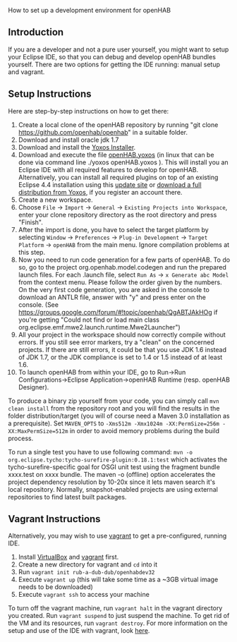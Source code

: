 How to set up a development environment for openHAB

## Introduction

If you are a developer and not a pure user yourself, you might want to setup your Eclipse IDE, so that you can debug and develop openHAB bundles yourself. There are two options for getting the IDE running: manual setup and vagrant.

## Setup Instructions

Here are step-by-step instructions on how to get there:
 
1. Create a local clone of the openHAB repository by running "git clone https://github.com/openhab/openhab" in a suitable folder.
1. Download and install oracle jdk 1.7
1. Download and install the [Yoxos Installer](https://yoxos.eclipsesource.com/downloadlauncher.html).
1. Download and execute the file [openHAB.yoxos](http://dl.dropbox.com/u/15535378/openHAB.yoxos) (in linux that can be done via command line ./yoxos openHAB.yoxos 
). This will install you an Eclipse IDE with all required features to develop for openHAB. Alternatively, you can install all required plugins on top of an existing Eclipse 4.4 installation using this [update site](http://yoxos.eclipsesource.com/userdata/profile/c5f3985b62c488f0df0dfbc369f9e057) or [download a full distribution from Yoxos](http://yoxos.eclipsesource.com/userdata/profile/c5f3985b62c488f0df0dfbc369f9e057), if you register an account there.
1. Create a new workspace.
1. Choose `File` → `Import` → `General` → `Existing Projects into Workspace`, enter your clone repository directory as the root directory and press "Finish".
1. After the import is done, you have to select the target platform by selecting `Window` → `Preferences` → `Plug-in Development` → `Target Platform` → `openHAB` from the main menu. Ignore compilation problems at this step.
1. Now you need to run code generation for a few parts of openHAB. To do so, go to the project org.openhab.model.codegen and run the prepared launch files. For each .launch file, select `Run As` → `x Generate abc Model` from the context menu. Please follow the order given by the numbers. On the very first code generation, you are asked in the console to download an ANTLR file, answer with "y" and press enter on the console. (See https://groups.google.com/forum/#!topic/openhab/QgABTJAkHOg if you're getting "Could not find or load main class org.eclipse.emf.mwe2.launch.runtime.Mwe2Launcher")
1. All your project in the workspace should now correctly compile without errors. If you still see error markers, try a "clean" on the concerned projects. If there are still errors, it could be that you use JDK 1.6 instead of JDK 1.7, or the JDK compliance is set to 1.4 or 1.5 instead of at least 1.6.
1. To launch openHAB from within your IDE, go to Run->Run Configurations->Eclipse Application->openHAB Runtime (resp. openHAB Designer).

To produce a binary zip yourself from your code, you can simply call `mvn clean install` from the repository root and you will find the results in the folder distribution/target (you will of course need a Maven 3.0 installation as a prerequisite). Set `MAVEN_OPTS` to `-Xms512m -Xmx1024m -XX:PermSize=256m -XX:MaxPermSize=512m` in order to avoid memory problems during the build process.

To run a single test you have to use following command: `mvn -o org.eclipse.tycho:tycho-surefire-plugin:0.18.1:test` which activates the tycho-surefire-specific goal for OSGI unit test using the fragment bundle xxxx.test on xxxx bundle. The maven -o (offline) option accelerates the project dependency resolution by 10-20x since it lets maven search it's local repository. Normally, snapshot-enabled projects are using external repositories to find latest built packages. 

## Vagrant Instructions

Alternatively, you may wish to use [vagrant](http://www.vagrantcloud.com) to get a pre-configured, running IDE. 

1. Install [VirtualBox](https://www.virtualbox.org/) and [vagrant](http://www.vagrantcloud.com) first.  
1. Create a new directory for vagrant and `cd` into it
1. Run `vagrant init rub-a-dub-dub/openhabdev32`
1. Execute `vagrant up` (this will take some time as a ~3GB virtual image needs to be downloaded)
1. Execute `vagrant ssh` to access your machine

To turn off the vagrant machine, run `vagrant halt` in the vagrant directory you created. Run `vagrant suspend` to just suspend the machine. To get rid of the VM and its resources, run `vagrant destroy`. For more information on the setup and use of the IDE with vagrant, look [here](https://vagrantcloud.com/rub-a-dub-dub/openhabdev32).
